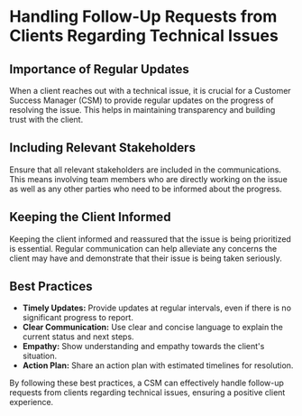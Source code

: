 # Handling Follow-Up Requests from Clients Regarding Technical Issues

## Importance of Regular Updates

When a client reaches out with a technical issue, it is crucial for a Customer Success Manager (CSM) to provide regular updates on the progress of resolving the issue. This helps in maintaining transparency and building trust with the client.

## Including Relevant Stakeholders

Ensure that all relevant stakeholders are included in the communications. This means involving team members who are directly working on the issue as well as any other parties who need to be informed about the progress.

## Keeping the Client Informed

Keeping the client informed and reassured that the issue is being prioritized is essential. Regular communication can help alleviate any concerns the client may have and demonstrate that their issue is being taken seriously.

## Best Practices

- **Timely Updates:** Provide updates at regular intervals, even if there is no significant progress to report.
- **Clear Communication:** Use clear and concise language to explain the current status and next steps.
- **Empathy:** Show understanding and empathy towards the client's situation.
- **Action Plan:** Share an action plan with estimated timelines for resolution.

By following these best practices, a CSM can effectively handle follow-up requests from clients regarding technical issues, ensuring a positive client experience.